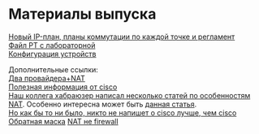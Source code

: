 # Материалы выпуска

[Новый IP-план, планы коммутации по каждой точке и регламент](https://docs.google.com/spreadsheet/ccc?key=0AooexOHebRpTdHJROEtQcVM1MzcxNXJGeklfQXMxYUE&usp=sharing)  
[Файл РТ с лабораторной](https://www.dropbox.com/s/gh5nv3jjp1gx3lp/Lift-me-Up_v5.pkt?dl=0)  
[Конфигурация устройств](https://docs.google.com/document/pub?id=1zrEZnmT2CjPKj36XccnJ30itKKFq70BE0n4BaIpox_Q)

Дополнительные ссылки:  
[Два провайдера+NAT](http://habrahabr.ru/post/117573/)  
[Полезная информация от cisco](http://www.cisco.com/networkers/nw00/pres/2212_6-28.pdf)  
[Наш коллега хабраюзер написал несколько статей по особенностям NAT](http://habrahabr.ru/users/ilyapodkopaev/topics/). Особенно интересна может быть [данная статья](http://habrahabr.ru/post/84060/).  
[Но как бы то ни было, никто не напишет о cisco лучше, чем cisco](http://www.cisco.com/en/US/tech/tk648/tk361/technologies_tech_note09186a0080094831.shtml)  
[Обратная маска](http://habrahabr.ru/post/131712/) [NAT не firewall](https://habr.com/post/134638/)

